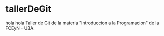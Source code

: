 # tallerDeGit
hola hola
Taller de Git de la materia "Introduccion a la Programacion" de la FCEyN - UBA.

